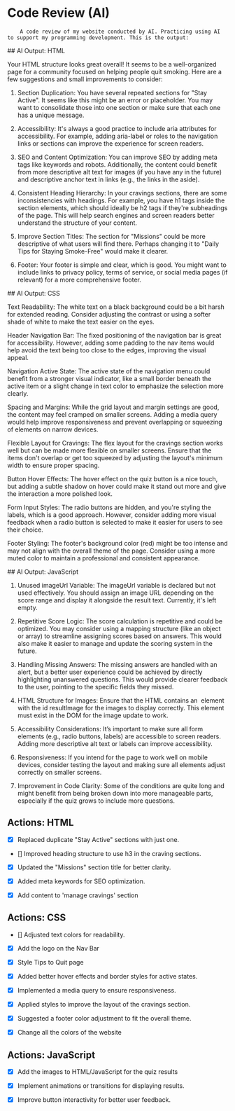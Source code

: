 # Code Review (AI)
        A code review of my website conducted by AI. Practicing using AI to support my programming development. This is the output:


## AI Output: HTML

Your HTML structure looks great overall! It seems to be a well-organized page for a community focused on helping people quit smoking. Here are a few suggestions and small improvements to consider:

1. Section Duplication:
You have several repeated sections for "Stay Active". It seems like this might be an error or placeholder. You may want to consolidate those into one section or make sure that each one has a unique message.

2. Accessibility:
It's always a good practice to include aria attributes for accessibility. For example, adding aria-label or roles to the navigation links or sections can improve the experience for screen readers.

3. SEO and Content Optimization:
You can improve SEO by adding meta tags like keywords and robots. Additionally, the content could benefit from more descriptive alt text for images (if you have any in the future) and descriptive anchor text in links (e.g., the links in the aside).

4. Consistent Heading Hierarchy:
In your cravings sections, there are some inconsistencies with headings. For example, you have h1 tags inside the section elements, which should ideally be h2 tags if they're subheadings of the page. This will help search engines and screen readers better understand the structure of your content.

5. Improve Section Titles:
The section for "Missions" could be more descriptive of what users will find there. Perhaps changing it to "Daily Tips for Staying Smoke-Free" would make it clearer.

6. Footer:
Your footer is simple and clear, which is good. You might want to include links to privacy policy, terms of service, or social media pages (if relevant) for a more comprehensive footer.



## AI Output: CSS

Text Readability:
The white text on a black background could be a bit harsh for extended reading. Consider adjusting the contrast or using a softer shade of white to make the text easier on the eyes.

Header Navigation Bar:
The fixed positioning of the navigation bar is great for accessibility. However, adding some padding to the nav items would help avoid the text being too close to the edges, improving the visual appeal.

Navigation Active State:
The active state of the navigation menu could benefit from a stronger visual indicator, like a small border beneath the active item or a slight change in text color to emphasize the selection more clearly.

Spacing and Margins:
While the grid layout and margin settings are good, the content may feel cramped on smaller screens. Adding a media query would help improve responsiveness and prevent overlapping or squeezing of elements on narrow devices.

Flexible Layout for Cravings:
The flex layout for the cravings section works well but can be made more flexible on smaller screens. Ensure that the items don't overlap or get too squeezed by adjusting the layout's minimum width to ensure proper spacing.

Button Hover Effects:
The hover effect on the quiz button is a nice touch, but adding a subtle shadow on hover could make it stand out more and give the interaction a more polished look.

Form Input Styles:
The radio buttons are hidden, and you're styling the labels, which is a good approach. However, consider adding more visual feedback when a radio button is selected to make it easier for users to see their choice.

Footer Styling:
The footer's background color (red) might be too intense and may not align with the overall theme of the page. Consider using a more muted color to maintain a professional and consistent appearance.



## AI Output: JavaScript

1. Unused imageUrl Variable:
The imageUrl variable is declared but not used effectively. You should assign an image URL depending on the score range and display it alongside the result text. Currently, it's left empty.

2. Repetitive Score Logic:
The score calculation is repetitive and could be optimized. You may consider using a mapping structure (like an object or array) to streamline assigning scores based on answers. This would also make it easier to manage and update the scoring system in the future.

3. Handling Missing Answers:
The missing answers are handled with an alert, but a better user experience could be achieved by directly highlighting unanswered questions. This would provide clearer feedback to the user, pointing to the specific fields they missed.

4. HTML Structure for Images:
Ensure that the HTML contains an <img> element with the id resultImage for the images to display correctly. This element must exist in the DOM for the image update to work.

5. Accessibility Considerations:
It’s important to make sure all form elements (e.g., radio buttons, labels) are accessible to screen readers. Adding more descriptive alt text or labels can improve accessibility.

6. Responsiveness:
If you intend for the page to work well on mobile devices, consider testing the layout and making sure all elements adjust correctly on smaller screens.

7. Improvement in Code Clarity:
Some of the conditions are quite long and might benefit from being broken down into more manageable parts, especially if the quiz grows to include more questions.

## Actions: HTML
- [x] Replaced duplicate "Stay Active" sections with just one.

- [] Improved heading structure to use h3 in the craving sections.

- [x] Updated the "Missions" section title for better clarity.

- [x] Added meta keywords for SEO optimization.
 
- [x] Add content to 'manage cravings' section 


## Actions: CSS
- [] Adjusted text colors for readability.

- [x] Add the logo on the Nav Bar

- [x] Style Tips to Quit page

- [x] Added better hover effects and border styles for active states.

- [x] Implemented a media query to ensure responsiveness.

- [x] Applied styles to improve the layout of the cravings section.

- [x] Suggested a footer color adjustment to fit the overall theme.

- [x] Change all the colors of the website


## Actions: JavaScript

- [x] Add the images to HTML/JavaScript for the quiz results

- [x] Implement animations or transitions for displaying results.

- [x] Improve button interactivity for better user feedback.










